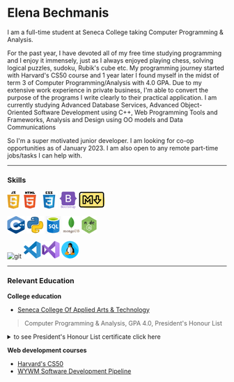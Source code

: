 # Elena Bechmanis

<p> I am a full-time student at Seneca College taking Computer Programming & Analysis.</p>
<p> For the past year, I have devoted all of my free time studying programming and I enjoy it immensely, just as I always enjoyed playing chess, solving logical puzzles, sudoku, Rubik's cube etc.
My programming journey started with Harvard's CS50 course and 1 year later I found myself in the midst of term 3 of Computer Programming/Analysis with 4.0 GPA. Due to my extensive work experience in private business, I'm able to convert the purpose of the programs I write clearly to their practical application.  I am currently studying Advanced Database Services, Advanced Object-Oriented Software Development using C++, Web Programming Tools and Frameworks, Analysis and Design using OO models and Data Communications</p>
<p>So I'm a super motivated junior developer. I am looking for co-op opportunities as of January 2023. I am also open to any remote part-time jobs/tasks I can help with. </p>

---

### Skills

<p>
<img title="JavaScript" src="./imgs/javascript.png" alt="javascript" height="40"/>
<img title="HTML" src="https://raw.githubusercontent.com/devicons/devicon/master/icons/html5/html5-original-wordmark.svg" alt="html5" width="40" height="40"/>
<img title="CSS" src="https://raw.githubusercontent.com/devicons/devicon/master/icons/css3/css3-original-wordmark.svg" alt="css3" width="40" height="40"/>
<img title="Bootstrap" src="https://raw.githubusercontent.com/devicons/devicon/master/icons/bootstrap/bootstrap-plain-wordmark.svg" alt="bootstrap" width="40" height="40"/>
<img title="Markdown" src="./imgs/markdown.png" alt="markdown" height="40"/>
</p>

<p>
<img title="C++" src="./imgs/cpp.png" alt="cplusplus" width="40" height="40"/>
<img title="Python" src="./imgs/267_Python-512.webp" alt="python" width="40" height="40"/>
<img title="SQL" src="./imgs/sqllogo.png" alt="sql" height="40"/>
<img title="mongoDB" src="./imgs/mongodb-5-1175140.png" alt="mongodb" height="40"/>
<img title="NodeJS" src="./imgs/node.png" alt="nodejs" height="40"/>
</p>

<p> 
<img title="Git" src="https://www.vectorlogo.zone/logos/git-scm/git-scm-icon.svg" alt="git" width="40" height="40"/>
<img title="VisualStudioCode" src="./imgs/visual-studio-code-1.svg" alt="vscode" width="40" height="40"/>
<img title="VisualStudio" src="./imgs/BrandVisualStudioWin2019.svg" alt="vs" width="40" height="40"/>
<img title="Linux" src="./imgs/linux.png" alt="linux" height="40"/>
</p>

---

### Relevant Education

**College education**
- [Seneca College Of Applied Arts & Technology](https://www.senecacollege.ca/programs/fulltime/CPA.html)
> Computer Programming & Analysis, GPA 4.0, President's Honour List
<details><summary>to see President's Honour List certificate click here</summary>
  <p><img width="50%" src="./imgs/Presidents_Honour_List.jpg"></p>
   </details>

**Web development courses**
- [Harvard's CS50](https://cs50.harvard.edu/college/2022/fall/)
- [WYWM Software Development Pipeline](https://www.withyouwithme.com/)

